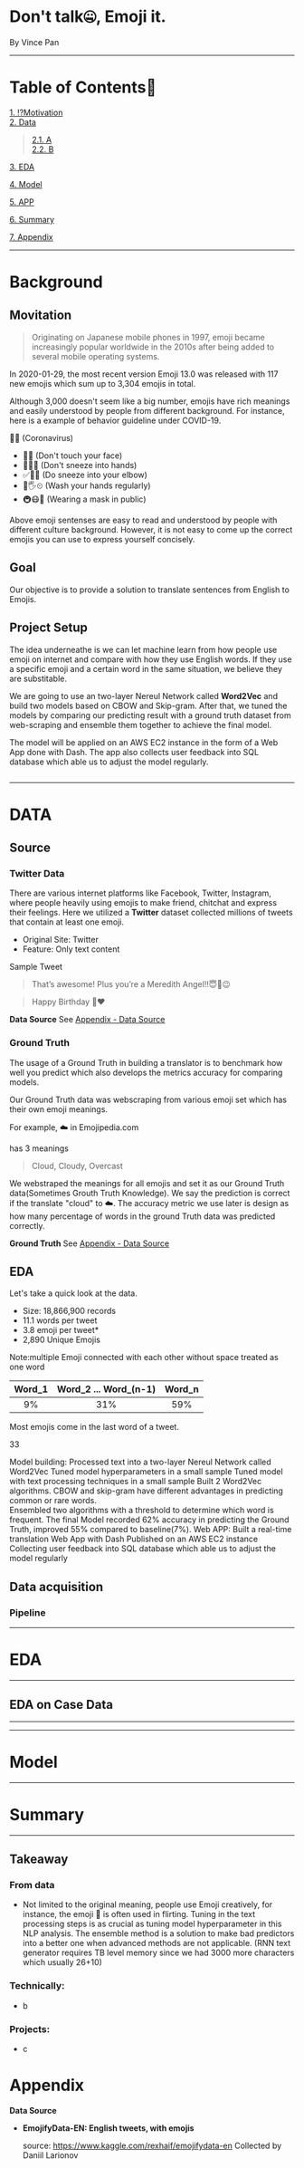 # **Don't talk🤐, Emoji it.**


By Vince Pan

-----------------



# Table of Contents📝

[1. ⁉️Motivation](#motivation)<br> 
[2. Data](#DATA)<br> 
>   [2.1. A](#DATA)<br>
>   [2.2. B](#Dataacquisition)<br>
    
[3. EDA](#EDA)

[4. Model](#model)

[5. APP](#app)

[6. Summary](#sm)

[7. Appendix](#Appendix)

-----------------------
# Background
<a id="motivation"> </a>

## Movitation

> Originating on Japanese mobile phones in 1997, emoji became increasingly popular worldwide in the 2010s after being added to several mobile operating systems.

In 2020-01-29, the most recent version Emoji 13.0 was released with 117 new emojis which sum up to 3,304 emojis in total.

Although 3,000 doesn't seem like a big number, emojis have rich meanings and easily understood by people from different background. For instance, here is a example of behavior guideline under COVID-19.

👑🦠            (Coronavirus)

* 🚫🤦          (Don't touch your face)
* 🚫🤧🤲        (Don't sneeze into hands)
* ✅🤧💪        (Do sneeze into your elbow)
* 🧼🖐⏲        (Wash your hands regularly)
* 🚇😷🛒        (Wearing a mask in public)

Above emoji sentenses are easy to read and understood by people with different culture background. However, it is not easy to come up the correct emojis you can use to express yourself concisely.

## Goal

Our objective is to provide a solution to translate sentences from English to Emojis.

## Project Setup

The idea underneathe is we can let machine learn from how people use emoji on internet and compare with how they use English words. If they use a specific emoji and a certain word in the same situation, we believe they are substitable.

We are going to use an two-layer Nereul Network called **Word2Vec** and build two models based on CBOW and Skip-gram. After that, we tuned the models by comparing our predicting result with a ground truth dataset from web-scraping and ensemble them together to achieve the final model.

The model will be applied on an AWS EC2 instance in the form of a Web App done with Dash. The app also collects user feedback into SQL database which able us to adjust the model regularly.

<img workflow>

----------------

# DATA

## Source

### Twitter Data

There are various internet platforms like Facebook, Twitter, Instagram, where people heavily using emojis to make friend, chitchat and express their feelings. Here we utilized a **Twitter** dataset collected millions of tweets that contain at least one emoji.

* Original Site: Twitter
* Feature: Only text content

Sample Tweet

> That’s awesome! Plus you’re a Meredith Angel!!😇🤗😉

> Happy Birthday 🎊❤️

**Data Source** See [Appendix - Data Source](#DataSource)

### Ground Truth

The usage of a Ground Truth in building a translator is to benchmark how well you predict which also develops the metrics accuracy for comparing models.

Our Ground Truth data was webscraping from various emoji set which has their own emoji meanings.

For example, ☁️ in Emojipedia.com

has 3 meanings

> Cloud, Cloudy, Overcast

We webstraped the meanings for all emojis and set it as our Ground Truth data(Sometimes Grouth Truth Knowledge). We say the prediction is correct if the translate "cloud" to ☁️. The accuracy metric we use later is design as how many percentage of words in the ground Truth data was predicted correctly.


**Ground Truth** See [Appendix - Data Source](#DataSource)


## EDA

Let's take a quick look at the data.

* Size: 18,866,900 records
* 11.1 words per tweet
* 3.8 emoji per tweet*
* 2,890 Unique Emojis

Note:multiple Emoji connected with each other without space treated as one word

| Word_1 | Word_2 ... Word_(n-1) | Word_n |
|:------:|:-------------------:|:------:|
|   9%   |         31%         |   59%  |

Most emojis come in the last word of a tweet.

33

Model building:
Processed text into a two-layer Nereul Network called Word2Vec
Tuned model hyperparameters in a small sample
Tuned model with text processing techniques in a small sample
Built 2 Word2Vec algorithms.  CBOW and skip-gram have different advantages in predicting common or rare words.                                           
Ensembled two algorithms with a threshold to determine which word is frequent.
The final Model recorded 62% accuracy in predicting the Ground Truth, improved 55% compared to baseline(7%).
Web APP:
Built a real-time translation Web App with Dash
Published on an AWS EC2 instance
Collecting user feedback into SQL database which able us to adjust the model regularly

## Data acquisition
<a id="Dataacquisition"> </a>


### Pipeline



------------------------

# EDA<a id="EDA"> </a>

-------------------
## EDA on Case Data<a id="case"> </a>

----------------

----------------

# Model<a id="model"> </a>



----------------

# Summary<a id="sm"> </a>

----------------

## Takeaway

### From data

* Not limited to the original meaning, people use Emoji creatively, for instance, the emoji 🍆 is often used in flirting. 
Tuning in the text processing steps is as crucial as tuning model hyperparameter in this NLP analysis.
The ensemble method is a solution to make bad predictors into a better one when advanced methods are not applicable. (RNN text generator requires TB level memory since we had 3000 more characters which usually 26+10)


### Technically:

* b

### Projects:

* c


# Appendix
<a id="Appendix"> </a>

**Data Source**
<a id="DataSource"> </a>
- **EmojifyData-EN: English tweets, with emojis**

    source: https://www.kaggle.com/rexhaif/emojifydata-en Collected by Daniil Larionov

